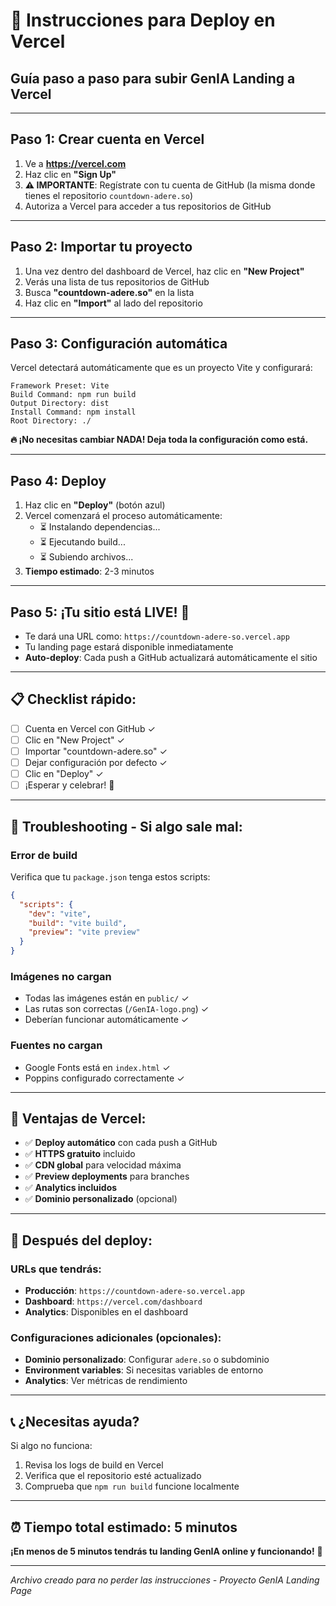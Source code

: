 # 🚀 Instrucciones para Deploy en Vercel

## Guía paso a paso para subir GenIA Landing a Vercel

---

## **Paso 1: Crear cuenta en Vercel**
1. Ve a **https://vercel.com**
2. Haz clic en **"Sign Up"**
3. **⚠️ IMPORTANTE**: Regístrate con tu cuenta de GitHub (la misma donde tienes el repositorio `countdown-adere.so`)
4. Autoriza a Vercel para acceder a tus repositorios de GitHub

---

## **Paso 2: Importar tu proyecto**
1. Una vez dentro del dashboard de Vercel, haz clic en **"New Project"**
2. Verás una lista de tus repositorios de GitHub
3. Busca **"countdown-adere.so"** en la lista
4. Haz clic en **"Import"** al lado del repositorio

---

## **Paso 3: Configuración automática**
Vercel detectará automáticamente que es un proyecto Vite y configurará:

```
Framework Preset: Vite
Build Command: npm run build
Output Directory: dist
Install Command: npm install
Root Directory: ./
```

**🔥 ¡No necesitas cambiar NADA! Deja toda la configuración como está.**

---

## **Paso 4: Deploy**
1. Haz clic en **"Deploy"** (botón azul)
2. Vercel comenzará el proceso automáticamente:
   - ⏳ Instalando dependencias...
   - ⏳ Ejecutando build...
   - ⏳ Subiendo archivos...
3. **Tiempo estimado**: 2-3 minutos

---

## **Paso 5: ¡Tu sitio está LIVE! 🎉**
- Te dará una URL como: `https://countdown-adere-so.vercel.app`
- Tu landing page estará disponible inmediatamente
- **Auto-deploy**: Cada push a GitHub actualizará automáticamente el sitio

---

## 📋 **Checklist rápido:**

- [ ] Cuenta en Vercel con GitHub ✓
- [ ] Clic en "New Project" ✓
- [ ] Importar "countdown-adere.so" ✓
- [ ] Dejar configuración por defecto ✓
- [ ] Clic en "Deploy" ✓
- [ ] ¡Esperar y celebrar! 🎉

---

## 🔧 **Troubleshooting - Si algo sale mal:**

### **Error de build**
Verifica que tu `package.json` tenga estos scripts:
```json
{
  "scripts": {
    "dev": "vite",
    "build": "vite build",
    "preview": "vite preview"
  }
}
```

### **Imágenes no cargan**
- Todas las imágenes están en `public/` ✓
- Las rutas son correctas (`/GenIA-logo.png`) ✓
- Deberían funcionar automáticamente ✓

### **Fuentes no cargan**
- Google Fonts está en `index.html` ✓
- Poppins configurado correctamente ✓

---

## 🌟 **Ventajas de Vercel:**
- ✅ **Deploy automático** con cada push a GitHub
- ✅ **HTTPS gratuito** incluido
- ✅ **CDN global** para velocidad máxima
- ✅ **Preview deployments** para branches
- ✅ **Analytics incluidos**
- ✅ **Dominio personalizado** (opcional)

---

## 🎯 **Después del deploy:**

### **URLs que tendrás:**
- **Producción**: `https://countdown-adere-so.vercel.app`
- **Dashboard**: `https://vercel.com/dashboard`
- **Analytics**: Disponibles en el dashboard

### **Configuraciones adicionales (opcionales):**
- **Dominio personalizado**: Configurar `adere.so` o subdominio
- **Environment variables**: Si necesitas variables de entorno
- **Analytics**: Ver métricas de rendimiento

---

## 📞 **¿Necesitas ayuda?**

Si algo no funciona:
1. Revisa los logs de build en Vercel
2. Verifica que el repositorio esté actualizado
3. Comprueba que `npm run build` funcione localmente

---

## ⏰ **Tiempo total estimado: 5 minutos**

**¡En menos de 5 minutos tendrás tu landing GenIA online y funcionando!** 🚀

---

*Archivo creado para no perder las instrucciones - Proyecto GenIA Landing Page* 
